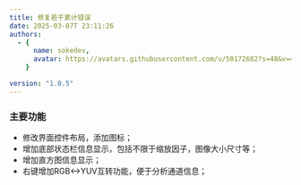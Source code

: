 ```yaml
---
title: 修复若干累计错误
date: 2025-03-07T 23:11:26
authors:
  - {
      name: sokedev,
      avatar: https://avatars.githubusercontent.com/u/50172682?s=48&v=4,
    }

version: "1.0.5"
---
```


### 主要功能

- 修改界面控件布局，添加图标；
- 增加底部状态栏信息显示，包括不限于缩放因子，图像大小尺寸等；
- 增加直方图信息显示；
- 右键增加RGB<->YUV互转功能，便于分析通道信息；